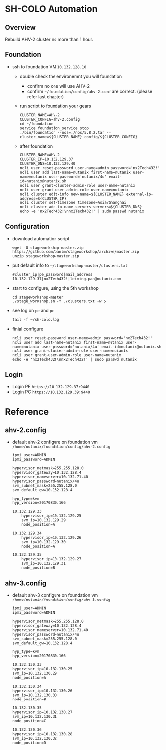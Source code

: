 # SH-COLO Automation

## Overview

Rebuild AHV-2 cluster no more than 1 hour. 


## Foundation

- ssh to foundation VM ``10.132.128.10``
    - double check the environemnt you will foundation
        - confirm no one will use AHV-2
        - confirm ``~/foundation/config/ahv-2.conf`` are correct. (please refer last chapter)
    - run script to foundation your gears
        ```
        CLUSTER_NAME=AHV-2
        CLUSTER_CONFIG=ahv-2.config
        cd ~/foundation
        service foundation_service stop
        ./bin/foundation --nos=./nos/5.8.2.tar --cluster_name=${CLUSTER_NAME} config/${CLUSTER_CONFIG}
        ```

    - after foundation 
        ```
        CLUSTER_NAME=AHV-2
        CLUSTER_IP=10.132.129.37
        CLUSTER_DNS=10.132.129.40
        ncli user reset-password user-name=admin password='nx2Tech432!'
        ncli user add last-name=nutanix first-name=nutanix user-name=nutanix user-password='nutanix/4u' email-id=nutanix@nutanix.sh
        ncli user grant-cluster-admin-role user-name=nutanix
        ncli user grant-user-admin-role user-name=nutanix
        ncli cluster edit-info new-name=${CLUSTER_NAME} external-ip-address=${CLUSTER_IP}
        ncli cluster set-timezone timezone=Asia/Shanghai
        ncli cluster add-to-name-servers servers=${CLUSTER_DNS}
        echo -e 'nx2Tech432!\nnx2Tech432!' | sudo passwd nutanix
        ```

## Configuration

- download automation script
    ```
    wget -O stageworkshop-master.zip https://github.com/panlm/stageworkshop/archive/master.zip
    unzip stageworkshop-master.zip
    ```

- put default info to ``~/stageworkshop-master/clusters.txt``
    ```
    #cluster_ip|pe_password|mail_address
    10.132.129.37|nx2Tech432!|leiming.pan@nutanix.com
    ```

- start to configure, using the 5th workshop
    ```
    cd stageworkshop-master
    ./stage_workshop.sh -f ./clusters.txt -w 5
    ```

- see log on ``pe`` and ``pc``
    ```
    tail -f ~/sh-colo.log
    ```
    
- finial configure
    ```
    ncli user reset-password user-name=admin password='nx2Tech432!'
    ncli user add last-name=nutanix first-name=nutanix user-name=nutanix user-password='nutanix/4u' email-id=nutanix@nutanix.sh
    ncli user grant-cluster-admin-role user-name=nutanix
    ncli user grant-user-admin-role user-name=nutanix
    echo -e 'nx2Tech432!\nnx2Tech432!' | sudo passwd nutanix
    ```

## Login

- Login PE ``https://10.132.129.37:9440``
- Login PC ``https://10.132.129.39:9440``


# Reference

## ahv-2.config

- default ahv-2 configure on foundation vm ``/home/nutanix/foundation/config/ahv-2.config``
    ```
    ipmi_user=ADMIN
    ipmi_password=ADMIN

    hypervisor_netmask=255.255.128.0
    hypervisor_gateway=10.132.128.4
    hypervisor_nameserver=10.132.71.40
    hypervisor_password=nutanix/4u
    svm_subnet_mask=255.255.128.0
    svm_default_gw=10.132.128.4

    hyp_type=kvm
    hyp_version=20170830.166

    10.132.129.33
        hypervisor_ip=10.132.129.25
        svm_ip=10.132.129.29
        node_position=A

    10.132.129.34
        hypervisor_ip=10.132.129.26
        svm_ip=10.132.129.30
        node_position=A

    10.132.129.35
        hypervisor_ip=10.132.129.27
        svm_ip=10.132.129.31
        node_position=B
    ```

## ahv-3.config

- default ahv-3 configure on foundation vm ``/home/nutanix/foundation/config/ahv-3.config``
    ```
    ipmi_user=ADMIN
    ipmi_password=ADMIN

    hypervisor_netmask=255.255.128.0
    hypervisor_gateway=10.132.128.4
    hypervisor_nameserver=10.132.71.40
    hypervisor_password=nutanix/4u
    svm_subnet_mask=255.255.128.0
    svm_default_gw=10.132.128.4

    hyp_type=kvm
    hyp_version=20170830.166

    10.132.130.33
    hypervisor_ip=10.132.130.25
    svm_ip=10.132.130.29
    node_position=A

    10.132.130.34
    hypervisor_ip=10.132.130.26
    svm_ip=10.132.130.30
    node_position=B

    10.132.130.35
    hypervisor_ip=10.132.130.27
    svm_ip=10.132.130.31
    node_position=C

    10.132.130.36
    hypervisor_ip=10.132.130.28
    svm_ip=10.132.130.32
    node_position=D
    ```
